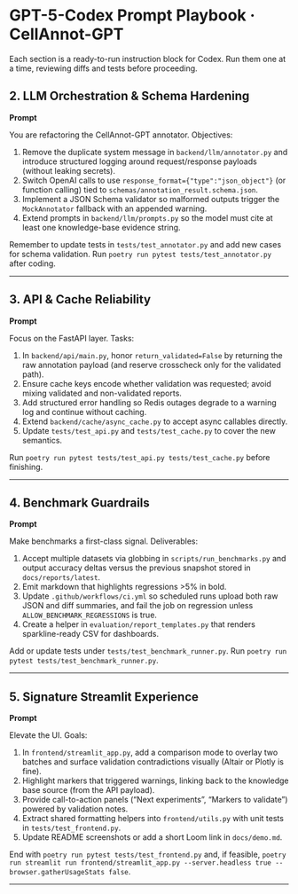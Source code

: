 # GPT-5-Codex Prompt Playbook · CellAnnot-GPT

Each section is a ready-to-run instruction block for Codex. Run them one at a time, reviewing diffs and tests before proceeding.



## 2. LLM Orchestration & Schema Hardening

**Prompt**

You are refactoring the CellAnnot-GPT annotator.
Objectives:
1. Remove the duplicate system message in `backend/llm/annotator.py` and introduce structured logging around request/response payloads (without leaking secrets).
2. Switch OpenAI calls to use `response_format={"type":"json_object"}` (or function calling) tied to `schemas/annotation_result.schema.json`.
3. Implement a JSON Schema validator so malformed outputs trigger the `MockAnnotator` fallback with an appended warning.
4. Extend prompts in `backend/llm/prompts.py` so the model must cite at least one knowledge-base evidence string.

Remember to update tests in `tests/test_annotator.py` and add new cases for schema validation. Run `poetry run pytest tests/test_annotator.py` after coding.

---

## 3. API & Cache Reliability

**Prompt**

Focus on the FastAPI layer.
Tasks:
1. In `backend/api/main.py`, honor `return_validated=False` by returning the raw annotation payload (and reserve crosscheck only for the validated path).
2. Ensure cache keys encode whether validation was requested; avoid mixing validated and non-validated reports.
3. Add structured error handling so Redis outages degrade to a warning log and continue without caching.
4. Extend `backend/cache/async_cache.py` to accept async callables directly.
5. Update `tests/test_api.py` and `tests/test_cache.py` to cover the new semantics.

Run `poetry run pytest tests/test_api.py tests/test_cache.py` before finishing.

---

## 4. Benchmark Guardrails

**Prompt**

Make benchmarks a first-class signal.
Deliverables:
1. Accept multiple datasets via globbing in `scripts/run_benchmarks.py` and output accuracy deltas versus the previous snapshot stored in `docs/reports/latest`.
2. Emit markdown that highlights regressions >5% in bold.
3. Update `.github/workflows/ci.yml` so scheduled runs upload both raw JSON and diff summaries, and fail the job on regression unless `ALLOW_BENCHMARK_REGRESSIONS` is true.
4. Create a helper in `evaluation/report_templates.py` that renders sparkline-ready CSV for dashboards.

Add or update tests under `tests/test_benchmark_runner.py`. Run `poetry run pytest tests/test_benchmark_runner.py`.

---

## 5. Signature Streamlit Experience

**Prompt**

Elevate the UI.
Goals:
1. In `frontend/streamlit_app.py`, add a comparison mode to overlay two batches and surface validation contradictions visually (Altair or Plotly is fine).
2. Highlight markers that triggered warnings, linking back to the knowledge base source (from the API payload).
3. Provide call-to-action panels (“Next experiments”, “Markers to validate”) powered by validation notes.
4. Extract shared formatting helpers into `frontend/utils.py` with unit tests in `tests/test_frontend.py`.
5. Update README screenshots or add a short Loom link in `docs/demo.md`.

End with `poetry run pytest tests/test_frontend.py` and, if feasible, `poetry run streamlit run frontend/streamlit_app.py --server.headless true --browser.gatherUsageStats false`.

---
